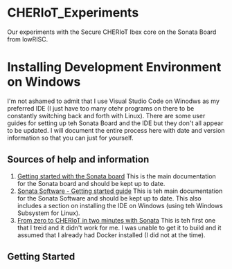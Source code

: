 # CHERIoT_Experiments
Our experiments with the Secure CHERIoT Ibex core on the Sonata Board from lowRISC.

# Installing Development Environment on Windows
I'm not ashamed to admit that I use Visual Studio Code on Winodws as my preferred IDE (I just have too many otehr programs on there to be constantly switching back and forth with Linux). There are some user guides for setting up teh Sonata Board and the IDE but they don't all appear to be updated. I will document the entire process here with date and version information so that you can just for yourself.

## Sources of help and information
1. [Getting started with the Sonata board](https://lowrisc.github.io/sonata-system/doc/guide/index.html) This is the main documentation for the Sonata board and should be kept up to date.
2. [Sonata Software - Getting started guide](https://lowrisc.github.io/sonata-software/doc/getting-started.html) This is teh main documentation for the Sonata Software and should be kept up to date. This also includes a section on installing the IDE on Windows (using teh Windows Subsystem for Linux).
3. [From zero to CHERIoT in two minutes with Sonata](https://cheriot.org/fpga/ibex/2024/06/10/sonata-quick-start.html) This is teh first one that I treid and it didn't work for me. I was unable to get it to build and it assumed that I already had Docker installed (I did not at the time).

## Getting Started
